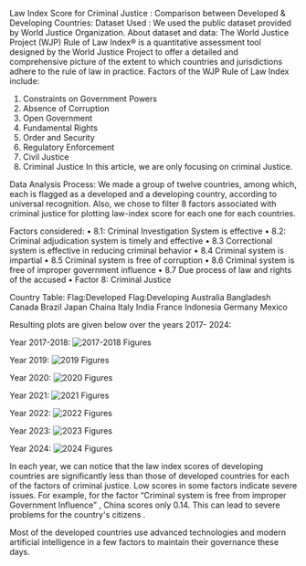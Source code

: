 Law Index Score for Criminal Justice : Comparison between Developed & Developing Countries:
Dataset Used : We used the public dataset provided by World Justice Organization. 
About dataset and data: The World Justice Project (WJP) Rule of Law Index® is a quantitative assessment tool designed by the World Justice Project to offer a detailed and comprehensive picture of the extent to which countries and jurisdictions adhere to the rule of law in practice.
Factors of the WJP Rule of Law Index include: 
1. Constraints on Government Powers
2. Absence of Corruption 
3. Open Government 
4. Fundamental Rights 
5. Order and Security 
6. Regulatory Enforcement 
7. Civil Justice 
8. Criminal Justice
In this article, we are only focusing on criminal Justice. 

Data Analysis Process:
We made a group of twelve countries, among which, each is flagged as a developed and a developing country, according to universal recognition. Also, we chose to filter 8 factors associated with criminal justice for plotting law-index score for each one for each countries.



Factors considered:
•	8.1: Criminal Investigation System is effective
•	8.2: Criminal adjudication system is timely and effective
•	8.3 Correctional system is effective in reducing criminal behavior
•	8.4 Criminal system is impartial
•	8.5 Criminal system is free of corruption
•	8.6 Criminal system is free of improper government influence
•	8.7 Due process of law and rights of the accused
•	Factor 8: Criminal Justice

Country Table:
Flag:Developed	Flag:Developing
Australia	Bangladesh
Canada	Brazil
Japan	Chaina
Italy	India
France	Indonesia
Germany	Mexico




Resulting plots are given below over the years 2017- 2024:


Year 2017-2018:
![2017-2018 Figures](https://github.com/Srijani-coder/World_Crime_Justice_Data_Analysis/blob/main/images/2017-18.png)




Year 2019:
![2019 Figures](https://github.com/Srijani-coder/World_Crime_Justice_Data_Analysis/blob/main/images/2019.png)






Year 2020:
![2020 Figures](https://github.com/Srijani-coder/World_Crime_Justice_Data_Analysis/blob/main/images/2020.png) 

 





Year 2021:
![2021 Figures](https://github.com/Srijani-coder/World_Crime_Justice_Data_Analysis/blob/main/images/2021.png) 
 





Year 2022:
![2022 Figures](https://github.com/Srijani-coder/World_Crime_Justice_Data_Analysis/blob/main/images/2022.png)
 






Year 2023:
 ![2023 Figures](https://github.com/Srijani-coder/World_Crime_Justice_Data_Analysis/blob/main/images/2023.png)
 






Year 2024:
![2024 Figures](https://github.com/Srijani-coder/World_Crime_Justice_Data_Analysis/blob/main/images/2024.png)
 


In each year, we can notice that the law index scores of developing countries are significantly less than those of developed countries for each of the factors of criminal justice. Low scores in some factors indicate severe issues.
For example, for the factor “Criminal system is free from improper Government Influence” , China scores only 0.14. This can lead to severe problems for the country's citizens .


Most of the developed countries use advanced technologies and modern artificial intelligence in a few factors to maintain their governance these days. 
